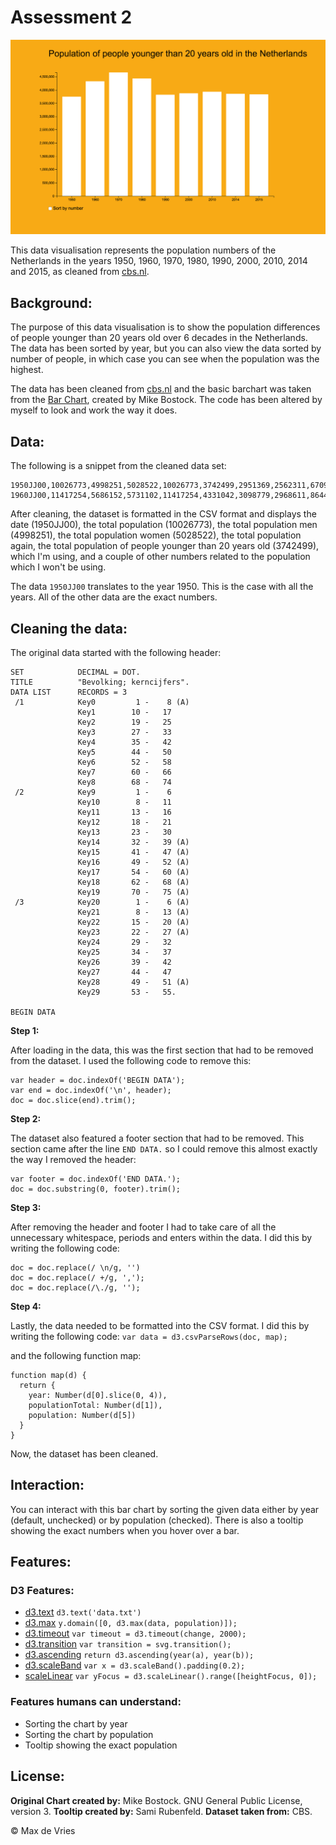 # Assessment 2

![Kerncijfers bevolking Nederland](preview.png)

This data visualisation represents the population numbers of the Netherlands in the years 1950, 1960, 1970, 1980, 1990, 2000, 2010, 2014 and 2015, as cleaned from [cbs.nl](https://www.cbs.nl/).

## Background:
The purpose of this data visualisation is to show the population differences of people younger than 20 years old over 6 decades in the Netherlands. The data has been sorted by year, but you can also view the data sorted by number of people, in which case you can see when the population was the highest.

The data has been cleaned from [cbs.nl](https://www.cbs.nl/) and the basic barchart was taken from the [Bar Chart](https://bl.ocks.org/mbostock/3885304), created by Mike Bostock. The code has been altered by myself to look and work the way it does.

## Data:

The following is a snippet from the cleaned data set:

```
1950JJ00,10026773,4998251,5028522,10026773,3742499,2951369,2562311,670995,99599,819,679,140,10026773,,,,,,,,,,,2535,245,2290,393,,309
1960JJ00,11417254,5686152,5731102,11417254,4331042,3098779,2968611,864423154399,882,714,168,11417254,,,,,,,,,,,3171,387,2784,356,,352
```

After cleaning, the dataset is formatted in the CSV format and displays the date (1950JJ00), the total population (10026773), the total population men (4998251), the total population women (5028522), the total population again, the total population of people younger than 20 years old (3742499), which I'm using, and a couple of other numbers related to the population which I won't be using.

The data `1950JJ00` translates to the year 1950. This is the case with all the years. All of the other data are the exact numbers.

## Cleaning the data:

The original data started with the following header:
```
SET            DECIMAL = DOT.
TITLE          "Bevolking; kerncijfers".
DATA LIST      RECORDS = 3
 /1            Key0         1 -    8 (A)
               Key1        10 -   17
               Key2        19 -   25
               Key3        27 -   33
               Key4        35 -   42
               Key5        44 -   50
               Key6        52 -   58
               Key7        60 -   66
               Key8        68 -   74
 /2            Key9         1 -    6
               Key10        8 -   11
               Key11       13 -   16
               Key12       18 -   21
               Key13       23 -   30
               Key14       32 -   39 (A)
               Key15       41 -   47 (A)
               Key16       49 -   52 (A)
               Key17       54 -   60 (A)
               Key18       62 -   68 (A)
               Key19       70 -   75 (A)
 /3            Key20        1 -    6 (A)
               Key21        8 -   13 (A)
               Key22       15 -   20 (A)
               Key23       22 -   27 (A)
               Key24       29 -   32
               Key25       34 -   37
               Key26       39 -   42
               Key27       44 -   47
               Key28       49 -   51 (A)
               Key29       53 -   55.

BEGIN DATA
```

**Step 1:**

After loading in the data, this was the first section that had to be removed from the dataset. I used the following code to remove this:

```
var header = doc.indexOf('BEGIN DATA');
var end = doc.indexOf('\n', header);
doc = doc.slice(end).trim();
```

**Step 2:**

The dataset also featured a footer section that had to be removed. This section came after the line `END DATA.` so I could remove this almost exactly the way I removed the header:

```
var footer = doc.indexOf('END DATA.');
doc = doc.substring(0, footer).trim();
```

**Step 3:**

After removing the header and footer I had to take care of all the unnecessary whitespace, periods and enters within the data. I did this by writing the following code:

```
doc = doc.replace(/ \n/g, '')
doc = doc.replace(/ +/g, ',');
doc = doc.replace(/\./g, '');
```

**Step 4:**

Lastly, the data needed to be formatted into the CSV format. I did this by writing the following code:
`var data = d3.csvParseRows(doc, map);`

and the following function map:

```
function map(d) {
  return {
    year: Number(d[0].slice(0, 4)),
    populationTotal: Number(d[1]),
    population: Number(d[5])
  }
}
```

Now, the dataset has been cleaned.

## Interaction:

You can interact with this bar chart by sorting the given data either by year (default, unchecked) or by population (checked). There is also a tooltip showing the exact numbers when you hover over a bar.

## Features:

### D3 Features:

* [d3.text](https://github.com/d3/d3-request/blob/master/README.md#text) `d3.text('data.txt')`
* [d3.max](https://github.com/d3/d3-array/blob/master/README.md#max) `y.domain([0, d3.max(data, population)]);`
* [d3.timeout](https://github.com/d3/d3-timer/blob/master/README.md#timeout) `var timeout = d3.timeout(change, 2000);`
* [d3.transition](https://github.com/d3/d3-transition/blob/master/README.md#transition) `var transition = svg.transition();`
* [d3.ascending](https://github.com/d3/d3-array/blob/master/README.md#ascending) `return d3.ascending(year(a), year(b));`
* [d3.scaleBand](https://github.com/d3/d3-scale/blob/master/README.md#scaleBand) `var x = d3.scaleBand().padding(0.2);`
* [scaleLinear](https://github.com/d3/d3-scale/blob/master/README.md#scaleLinear) `var yFocus = d3.scaleLinear().range([heightFocus, 0]);`

### Features humans can understand:

* Sorting the chart by year
* Sorting the chart by population
* Tooltip showing the exact population

## License:
**Original Chart created by:** Mike Bostock. GNU General Public License, version 3.
**Tooltip created by:** Sami Rubenfeld.
**Dataset taken from:** CBS.

&copy; Max de Vries
